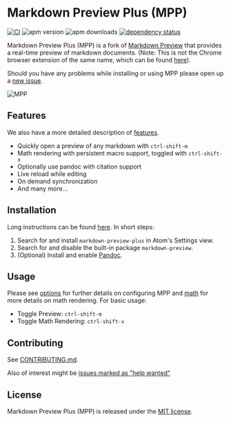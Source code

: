 # Markdown Preview Plus (MPP)

[![CI](https://github.com/atom-community/markdown-preview-plus/workflows/CI/badge.svg?branch=master)](https://github.com/atom-community/markdown-preview-plus/actions)
![apm version](https://img.shields.io/apm/v/markdown-preview-plus.svg)
![apm
downloads](https://img.shields.io/apm/dm/markdown-preview-plus.svg)
[![dependency status](https://david-dm.org/atom-community/markdown-preview-plus/status.svg)](https://david-dm.org/atom-community/markdown-preview-plus)

Markdown Preview Plus (MPP) is a fork of [Markdown
Preview](https://github.com/atom/markdown-preview) that provides a
real-time preview of markdown documents.  (Note: This is not the Chrome browser extension of the same name, which can be found [here](https://github.com/volca/markdown-preview)).

Should you have any problems while installing or using MPP please open
up a [new
issue](https://github.com/atom-community/markdown-preview-plus/issues).

![MPP](https://raw.githubusercontent.com/atom-community/markdown-preview-plus/master/imgs/mpp-full-res-invert.png)

## Features

We also have a more detailed description of
[features](https://github.com/atom-community/markdown-preview-plus/blob/master/docs/features.md).

-   Quickly open a preview of any markdown with `ctrl-shift-m`
-   Math rendering with persistent macro support, toggled with
    `ctrl-shift-x`
-   Optionally use pandoc with citation support
-   Live reload while editing
-   On demand synchronization
-   And many more...

## Installation

Long instructions can be found [here](https://github.com/atom-community/markdown-preview-plus/blob/master/docs/installation.md). In short
steps:

1.  Search for and install `markdown-preview-plus` in Atom's Settings
    view.
2.  Search for and disable the built-in package `markdown-preview`.
3.  (Optional) Install and enable [Pandoc](https://pandoc.org).

## Usage

Please see [options](https://github.com/atom-community/markdown-preview-plus/blob/master/docs/options.md) for further details on configuring
MPP and [math](https://github.com/atom-community/markdown-preview-plus/blob/master/docs/math.md) for more details on math rendering. For
basic usage:

-   Toggle Preview: `ctrl-shift-m`
-   Toggle Math Rendering: `ctrl-shift-x`

## Contributing

See [CONTRIBUTING.md](https://github.com/atom-community/markdown-preview-plus/blob/master/CONTRIBUTING.md).

Also of interest might be [issues marked as "help wanted"](https://github.com/atom-community/markdown-preview-plus/labels/help%20wanted)

## License

Markdown Preview Plus (MPP) is released under the [MIT
license](https://github.com/atom-community/markdown-preview-plus/blob/master/LICENSE.md).
